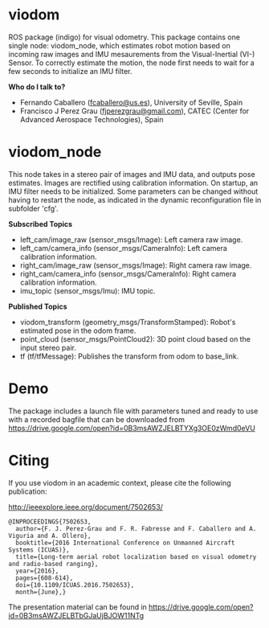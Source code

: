 # viodom
ROS package (indigo) for visual odometry. This package contains one single node: viodom_node, which estimates robot motion based on incoming raw images and IMU mesaurements from the Visual-Inertial (VI-) Sensor. To correctly estimate the motion, the node first needs to wait for a few seconds to initialize an IMU filter.

**Who do I talk to?**
* Fernando Caballero (fcaballero@us.es), University of Seville, Spain
* Francisco J Perez Grau (fjperezgrau@gmail.com), CATEC (Center for Advanced Aerospace Technologies), Spain

# viodom_node
This node takes in a stereo pair of images and IMU data, and outputs pose estimates. Images are rectified using calibration information. On startup, an IMU filter needs to be initialized. Some parameters can be changed without having to restart the node, as indicated in the dynamic reconfiguration file in subfolder 'cfg'.

**Subscribed Topics**
* left_cam/image_raw (sensor_msgs/Image): Left camera raw image. 
* left_cam/camera_info (sensor_msgs/CameraInfo): Left camera calibration information. 
* right_cam/image_raw (sensor_msgs/Image): Right camera raw image. 
* right_cam/camera_info (sensor_msgs/CameraInfo): Right camera calibration information. 
* imu_topic (sensor_msgs/Imu): IMU topic. 

**Published Topics**
* viodom_transform (geometry_msgs/TransformStamped): Robot's estimated pose in the odom frame. 
* point_cloud (sensor_msgs/PointCloud2): 3D point cloud based on the input stereo pair. 
* tf (tf/tfMessage): Publishes the transform from odom to base_link. 

# Demo
The package includes a launch file with parameters tuned and ready to use with a recorded bagfile that can be downloaded from https://drive.google.com/open?id=0B3msAWZJELBTYXg3OE0zWmd0eVU

# Citing
If you use viodom in an academic context, please cite the following publication:

http://ieeexplore.ieee.org/document/7502653/

```
@INPROCEEDINGS{7502653,
  author={F. J. Perez-Grau and F. R. Fabresse and F. Caballero and A. Viguria and A. Ollero},
  booktitle={2016 International Conference on Unmanned Aircraft Systems (ICUAS)},
  title={Long-term aerial robot localization based on visual odometry and radio-based ranging},
  year={2016},
  pages={608-614},
  doi={10.1109/ICUAS.2016.7502653},
  month={June},}
```

The presentation material can be found in https://drive.google.com/open?id=0B3msAWZJELBTbGJaUjBJOW11NTg

